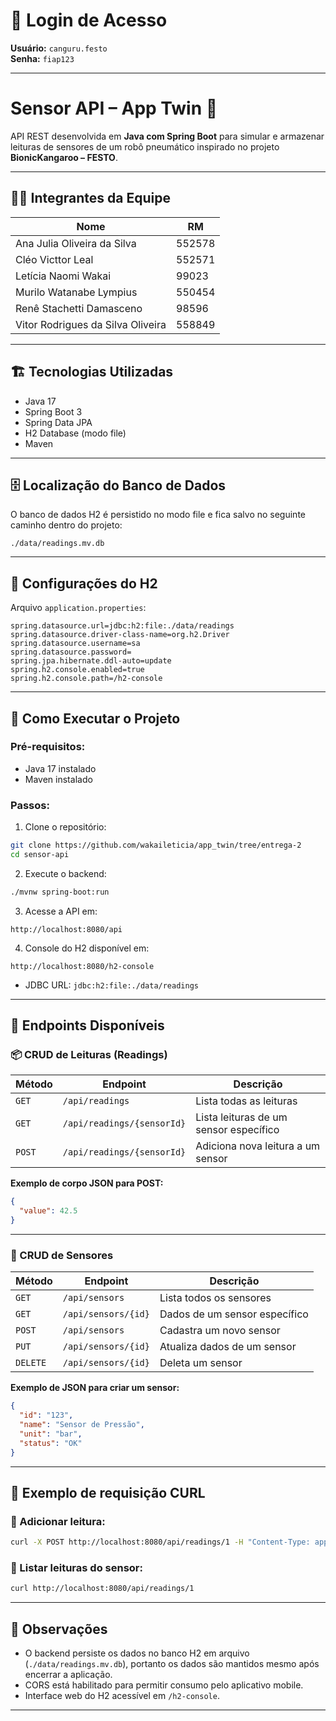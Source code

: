
# 🔑 Login de Acesso

**Usuário:** `canguru.festo`  
**Senha:** `fiap123`

---

# Sensor API – App Twin 🚀

API REST desenvolvida em **Java com Spring Boot** para simular e armazenar leituras de sensores de um robô pneumático inspirado no projeto **BionicKangaroo – FESTO**.

---

## 👨‍💻 Integrantes da Equipe

| Nome                                   | RM     |
|----------------------------------------|--------|
| Ana Julia Oliveira da Silva            | 552578 |
| Cléo Victtor Leal                      | 552571 |
| Letícia Naomi Wakai                    | 99023  |
| Murilo Watanabe Lympius                | 550454 |
| Renê Stachetti Damasceno               | 98596  |
| Vitor Rodrigues da Silva Oliveira      | 558849 |

---

## 🏗️ Tecnologias Utilizadas

- Java 17
- Spring Boot 3
- Spring Data JPA
- H2 Database (modo file)
- Maven

---

## 🗄️ Localização do Banco de Dados

O banco de dados H2 é persistido no modo file e fica salvo no seguinte caminho dentro do projeto:

```
./data/readings.mv.db
```

---

## 🔧 Configurações do H2

Arquivo `application.properties`:

```properties
spring.datasource.url=jdbc:h2:file:./data/readings
spring.datasource.driver-class-name=org.h2.Driver
spring.datasource.username=sa
spring.datasource.password=
spring.jpa.hibernate.ddl-auto=update
spring.h2.console.enabled=true
spring.h2.console.path=/h2-console
```

---

## 🚀 Como Executar o Projeto

### Pré-requisitos:
- Java 17 instalado
- Maven instalado

### Passos:

1. Clone o repositório:
```bash
git clone https://github.com/wakaileticia/app_twin/tree/entrega-2
cd sensor-api
```

2. Execute o backend:
```bash
./mvnw spring-boot:run
```

3. Acesse a API em:
```
http://localhost:8080/api
```

4. Console do H2 disponível em:
```
http://localhost:8080/h2-console
```
- JDBC URL: `jdbc:h2:file:./data/readings`

---

## 🔗 Endpoints Disponíveis

### 📦 CRUD de Leituras (Readings)

| Método | Endpoint                       | Descrição                             |
|--------|---------------------------------|----------------------------------------|
| `GET`  | `/api/readings`                | Lista todas as leituras                |
| `GET`  | `/api/readings/{sensorId}`     | Lista leituras de um sensor específico |
| `POST` | `/api/readings/{sensorId}`     | Adiciona nova leitura a um sensor      |

**Exemplo de corpo JSON para POST:**
```json
{
  "value": 42.5
}
```

---

### 🔧 CRUD de Sensores

| Método | Endpoint                      | Descrição                      |
|--------|--------------------------------|---------------------------------|
| `GET`  | `/api/sensors`                | Lista todos os sensores         |
| `GET`  | `/api/sensors/{id}`           | Dados de um sensor específico   |
| `POST` | `/api/sensors`                | Cadastra um novo sensor         |
| `PUT`  | `/api/sensors/{id}`           | Atualiza dados de um sensor     |
| `DELETE`| `/api/sensors/{id}`          | Deleta um sensor                |

**Exemplo de JSON para criar um sensor:**
```json
{
  "id": "123",
  "name": "Sensor de Pressão",
  "unit": "bar",
  "status": "OK"
}
```

---

## 📑 Exemplo de requisição CURL

### 🔸 Adicionar leitura:
```bash
curl -X POST http://localhost:8080/api/readings/1 -H "Content-Type: application/json" -d '{"value": 55.3}'
```

### 🔸 Listar leituras do sensor:
```bash
curl http://localhost:8080/api/readings/1
```

---

## 🏁 Observações

- O backend persiste os dados no banco H2 em arquivo (`./data/readings.mv.db`), portanto os dados são mantidos mesmo após encerrar a aplicação.
- CORS está habilitado para permitir consumo pelo aplicativo mobile.
- Interface web do H2 acessível em `/h2-console`.

---
